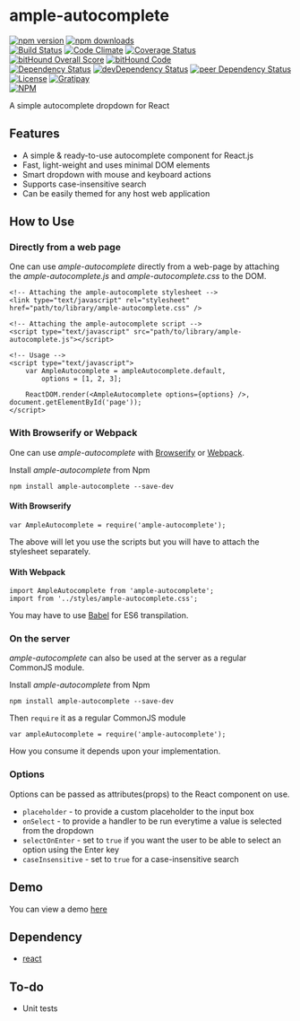 # ample-autocomplete

[![npm version](https://badge.fury.io/js/ample-autocomplete.svg)](https://badge.fury.io/js/ample-autocomplete)
[![npm downloads](https://img.shields.io/npm/dt/ample-autocomplete.svg)](https://www.npmjs.com/package/ample-autocomplete)  
[![Build Status](https://travis-ci.org/myTerminal/ample-autocomplete.svg?branch=master)](https://travis-ci.org/myTerminal/ample-autocomplete)
[![Code Climate](https://codeclimate.com/github/myTerminal/ample-autocomplete.png)](https://codeclimate.com/github/myTerminal/ample-autocomplete)
[![Coverage Status](https://img.shields.io/coveralls/myTerminal/ample-autocomplete.svg)](https://coveralls.io/r/myTerminal/ample-autocomplete?branch=master)
[![bitHound Overall Score](https://www.bithound.io/github/myTerminal/ample-autocomplete/badges/score.svg)](https://www.bithound.io/github/myTerminal/ample-autocomplete)
[![bitHound Code](https://www.bithound.io/github/myTerminal/ample-autocomplete/badges/code.svg)](https://www.bithound.io/github/myTerminal/ample-autocomplete)  
[![Dependency Status](https://david-dm.org/myTerminal/ample-autocomplete.svg)](https://david-dm.org/myTerminal/ample-autocomplete)
[![devDependency Status](https://david-dm.org/myTerminal/ample-autocomplete/dev-status.svg)](https://david-dm.org/myTerminal/ample-autocomplete#info=devDependencies)
[![peer Dependency Status](https://david-dm.org/myTerminal/ample-autocomplete/peer-status.svg)](https://david-dm.org/myTerminal/ample-autocomplete#info=peerDependencies)  
[![License](https://img.shields.io/badge/LICENSE-GPL%20v3.0-blue.svg)](https://www.gnu.org/licenses/gpl.html)
[![Gratipay](http://img.shields.io/gratipay/myTerminal.svg)](https://gratipay.com/myTerminal)  
[![NPM](https://nodei.co/npm/ample-autocomplete.png?downloads=true&downloadRank=true&stars=true)](https://nodei.co/npm/ample-autocomplete/)

A simple autocomplete dropdown for React

## Features

* A simple & ready-to-use autocomplete component for React.js
* Fast, light-weight and uses minimal DOM elements
* Smart dropdown with mouse and keyboard actions
* Supports case-insensitive search
* Can be easily themed for any host web application

## How to Use

### Directly from a web page

One can use *ample-autocomplete* directly from a web-page by attaching the *ample-autocomplete.js* and *ample-autocomplete.css* to the DOM.

    <!-- Attaching the ample-autocomplete stylesheet -->
    <link type="text/javascript" rel="stylesheet" href="path/to/library/ample-autocomplete.css" />
    
    <!-- Attaching the ample-autocomplete script -->
    <script type="text/javascript" src="path/to/library/ample-autocomplete.js"></script>
    
    <!-- Usage -->
    <script type="text/javascript">
        var AmpleAutocomplete = ampleAutocomplete.default,
            options = [1, 2, 3];

        ReactDOM.render(<AmpleAutocomplete options={options} />, document.getElementById('page'));
    </script>

### With Browserify or Webpack

One can use *ample-autocomplete* with [Browserify](http://browserify.org) or [Webpack](https://webpack.js.org).

Install *ample-autocomplete* from Npm

    npm install ample-autocomplete --save-dev

#### With Browserify

    var AmpleAutocomplete = require('ample-autocomplete');

The above will let you use the scripts but you will have to attach the stylesheet separately.

#### With Webpack

    import AmpleAutocomplete from 'ample-autocomplete';
    import from '../styles/ample-autocomplete.css';

You may have to use [Babel](https://babeljs.io) for ES6 transpilation.

### On the server

*ample-autocomplete* can also be used at the server as a regular CommonJS module.

Install *ample-autocomplete* from Npm

    npm install ample-autocomplete --save-dev

Then `require` it as a regular CommonJS module

    var ampleAutocomplete = require('ample-autocomplete');

How you consume it depends upon your implementation.

### Options

Options can be passed as attributes(props) to the React component on use.

* `placeholder` - to provide a custom placeholder to the input box
* `onSelect` - to provide a handler to be run everytime a value is selected from the dropdown
* `selectOnEnter` - set to `true` if you want the user to be able to select an option using the Enter key
* `caseInsensitive` - set to `true` for a case-insensitive search

## Demo

You can view a demo [here](https://myterminal.github.io/ample-autocomplete/example/)

## Dependency

* [react](https://www.npmjs.com/package/react)

## To-do

* Unit tests